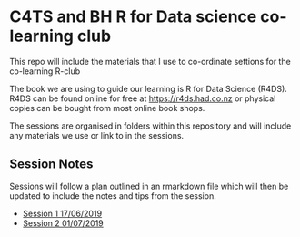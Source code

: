 # C4TS and BH R for Data science co-learning club

This repo will include the materials that I use to co-ordinate settions for the co-learning R-club

The book we are using to guide our learning is R for Data Science (R4DS).  
R4DS can be found online for free at https://r4ds.had.co.nz or physical copies can be bought from most online book shops.

The sessions are organised in folders within this repository and will include any materials we use or link to in the sessions.

## Session Notes

Sessions will follow a plan outlined in an rmarkdown file which will then be updated to include the notes and tips from the session.

- [Session 1 17/06/2019](https://github.com/jasonpott/r4ds/blob/master/01.%20Session%201%20/session_1.md) 
- [Session 2 01/07/2019](https://github.com/jasonpott/r4ds/blob/master/02.%20Session%202/session_2.md) 